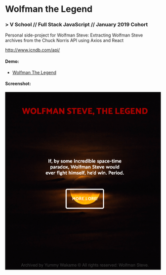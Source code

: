 # Wolfman the Legend
### > V School // Full Stack JavaScript // January 2019 Cohort
Personal side-project for Wolfman Steve: 
Extracting Wolfman Steve archives from the Chuck Norris API using Axios and React

http://www.icndb.com/api/

#### Demo:
- <a href="https://wolfman-the-legend.surge.sh/" target="_blank">Wolfman The Legend</a>

#### Screenshot:
<a href="https://wolfman-the-legend.surge.sh/" target="_blank"><img src="screenshot.png"></a>
